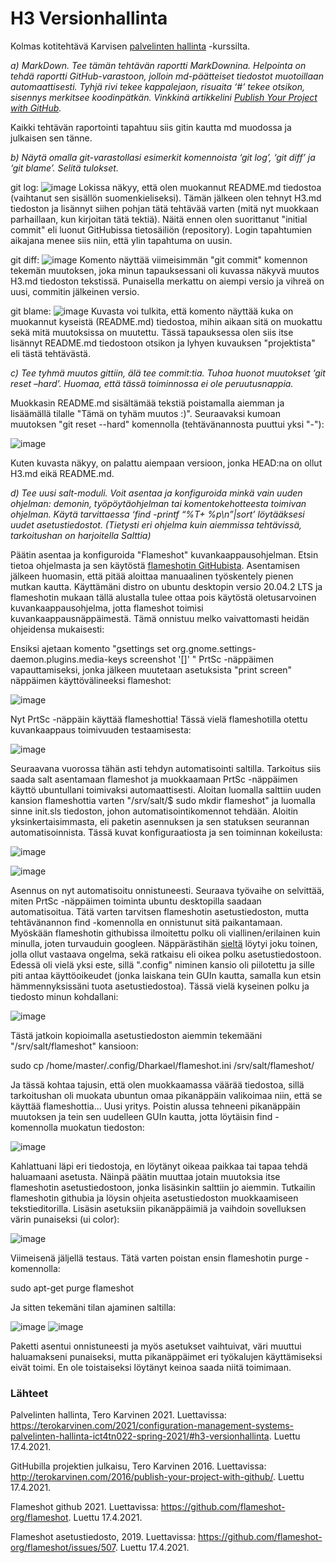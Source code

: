 # H3 Versionhallinta

Kolmas kotitehtävä Karvisen [palvelinten hallinta](https://terokarvinen.com/2021/configuration-management-systems-palvelinten-hallinta-ict4tn022-spring-2021/#h3-versionhallinta) -kurssilta.

*a) MarkDown. Tee tämän tehtävän raportti MarkDownina.
 Helpointa on tehdä raportti GitHub-varastoon, jolloin md-päätteiset tiedostot muotoillaan automaattisesti.
 Tyhjä rivi tekee kappalejaon, risuaita ‘#’ tekee otsikon, sisennys merkitsee koodinpätkän.
 Vinkkinä artikkelini [Publish Your Project with GitHub](http://terokarvinen.com/2016/publish-your-project-with-github/).*

Kaikki tehtävän raportointi tapahtuu siis gitin kautta md muodossa ja julkaisen sen tänne. 

*b) Näytä omalla git-varastollasi esimerkit komennoista ‘git log’, ‘git diff’ ja ‘git blame’. Selitä tulokset.*

git log:
![image](https://user-images.githubusercontent.com/82265726/115110502-6d1c4200-9f84-11eb-810c-7a00b29cb98a.png)
Lokissa näkyy, että olen muokannut README.md tiedostoa (vaihtanut sen sisällön suomenkieliseksi). Tämän jälkeen olen tehnyt H3.md tiedoston ja lisännyt siihen pohjan tätä tehtävää varten (mitä nyt muokkaan parhaillaan, kun kirjoitan tätä tektiä). Näitä ennen olen suorittanut "initial commit" eli luonut GitHubissa tietosäiliön (repository). Login tapahtumien aikajana menee siis niin, että ylin tapahtuma on uusin.

git diff:
![image](https://user-images.githubusercontent.com/82265726/115111364-b373a000-9f88-11eb-97c7-bea487919c13.png)
Komento näyttää viimeisimmän "git commit" komennon tekemän muutoksen, joka minun tapauksessani oli kuvassa näkyvä muutos H3.md tiedoston tekstissä. Punaisella merkattu on aiempi versio ja vihreä on uusi, commitin jälkeinen versio.

git blame:
![image](https://user-images.githubusercontent.com/82265726/115112072-5d086080-9f8c-11eb-9ffd-3e9734c51f9c.png)
Kuvasta voi tulkita, että komento näyttää kuka on muokannut kyseistä (README.md) tiedostoa, mihin aikaan sitä on muokattu sekä mitä muutoksissa on muutettu. Tässä tapauksessa olen siis itse lisännyt README.md tiedostoon otsikon ja lyhyen kuvauksen "projektista" eli tästä tehtävästä.

*c) Tee tyhmä muutos gittiin, älä tee commit:tia. Tuhoa huonot muutokset ‘git reset –hard’. Huomaa, että tässä toiminnossa ei ole peruutusnappia.*

Muokkasin README.md sisältämää tekstiä poistamalla aiemman ja lisäämällä tilalle "Tämä on tyhäm muutos :)". Seuraavaksi kumoan muutoksen "git reset --hard" komennolla (tehtävänannosta puuttui yksi "-"):

![image](https://user-images.githubusercontent.com/82265726/115113076-179a6200-9f91-11eb-8fae-f7f011c63b3c.png)

Kuten kuvasta näkyy, on palattu aiempaan versioon, jonka HEAD:na on ollut H3.md eikä README.md.

*d) Tee uusi salt-moduli. Voit asentaa ja konfiguroida minkä vain uuden ohjelman: demonin, työpöytäohjelman tai komentokehotteesta toimivan ohjelman. Käytä tarvittaessa ‘find -printf “%T+ %p\n”|sort’ löytääksesi uudet asetustiedostot. (Tietysti eri ohjelma kuin aiemmissa tehtävissä, tarkoitushan on harjoitella Salttia)*

Päätin asentaa ja konfiguroida "Flameshot" kuvankaappausohjelman. Etsin tietoa ohjelmasta ja sen käytöstä [flameshotin GitHubista](https://github.com/flameshot-org/flameshot). Asentamisen jälkeen huomasin, että pitää aloittaa manuaalinen työskentely pienen mutkan kautta. Käyttämäni distro on ubuntu desktopin versio 20.04.2 LTS ja flameshotin mukaan tällä alustalla tulee ottaa pois käytöstä oletusarvoinen kuvankaappausohjelma, jotta flameshot toimisi kuvankaappausnäppäimestä. Tämä onnistuu melko vaivattomasti heidän ohjeidensa mukaisesti:

Ensiksi ajetaan komento "gsettings set org.gnome.settings-daemon.plugins.media-keys screenshot '[]'
" PrtSc -näppäimen vapauttamiseksi, jonka jälkeen muutetaan asetuksista "print screen" näppäimen käyttövälineeksi flameshot:

![image](https://user-images.githubusercontent.com/82265726/115118166-aff11080-9faa-11eb-9934-206b703bb17f.png)

Nyt PrtSc -näppäin käyttää flameshottia! Tässä vielä flameshotilla otettu kuvankaappaus toimivuuden testaamisesta:

![image](https://user-images.githubusercontent.com/82265726/115118507-25111580-9fac-11eb-85e2-38c22bc3be8f.png)

Seuraavana vuorossa tähän asti tehdyn automatisointi saltilla. Tarkoitus siis saada salt asentamaan flameshot ja muokkaamaan PrtSc -näppäimen käyttö ubuntullani toimivaksi automaattisesti. Aloitan luomalla salttiin uuden kansion flameshottia varten "/srv/salt/$ sudo mkdir flameshot" ja luomalla sinne init.sls tiedoston, johon automatisointikomennot tehdään. Aloitin yksinkertaisimmasta, eli paketin asennuksen ja sen statuksen seurannan automatisoinnista. Tässä kuvat konfiguraatiosta ja sen toiminnan kokeilusta:

![image](https://user-images.githubusercontent.com/82265726/115120649-40cde900-9fb7-11eb-8024-61109bbc5bc6.png)

![image](https://user-images.githubusercontent.com/82265726/115120716-9609fa80-9fb7-11eb-96c3-cea7724c09da.png)
 
Asennus on nyt automatisoitu onnistuneesti. Seuraava työvaihe on selvittää, miten PrtSc -näppäimen toiminta ubuntu desktopilla saadaan automatisoitua. Tätä varten tarvitsen flameshotin asetustiedoston, mutta tehtävänannon find -komennolla en onnistunut sitä paikantamaan. Myöskään flameshotin githubissa ilmoitettu polku oli viallinen/erilainen kuin minulla, joten turvauduin googleen. Näppärästihän [sieltä](https://github.com/flameshot-org/flameshot/issues/507) löytyi joku toinen, jolla ollut vastaava ongelma, sekä ratkaisu eli oikea polku asetustiedostoon. Edessä oli vielä yksi este, sillä ".config" niminen kansio oli piilotettu ja sille piti antaa käyttöoikeudet (jonka laiskana tein GUIn kautta, samalla kun etsin hämmennyksissäni tuota asetustiedostoa). Tässä vielä kyseinen polku ja tiedosto minun kohdallani: 

![image](https://user-images.githubusercontent.com/82265726/115122580-47615e00-9fc1-11eb-9fc0-67b58702ddcd.png)

Tästä jatkoin kopioimalla asetustiedoston aiemmin tekemääni "/srv/salt/flameshot" kansioon:

 sudo cp /home/master/.config/Dharkael/flameshot.ini /srv/salt/flameshot/
 
Ja tässä kohtaa tajusin, että olen muokkaamassa väärää tiedostoa, sillä tarkoitushan oli muokata ubuntun omaa pikanäppäin valikoimaa niin, että se käyttää flameshottia... Uusi yritys. Poistin alussa tehneeni pikanäppäin muutoksen ja tein sen uudelleen GUIn kautta, jotta löytäisin find -komennolla muokatun tiedoston: 

![image](https://user-images.githubusercontent.com/82265726/115123151-74fbd680-9fc4-11eb-8d7d-eab7ec05e103.png)

Kahlattuani läpi eri tiedostoja, en löytänyt oikeaa paikkaa tai tapaa tehdä haluamaani asetusta. Näinpä päätin muuttaa jotain muutoksia itse flameshotin asetustiedostoon, jonka lisäsinkin salttiin jo aiemmin. Tutkailin flameshotin githubia ja löysin ohjeita asetustiedoston muokkaamiseen tekstieditorilla. Lisäsin asetuksiin pikanäppäimiä ja vaihdoin sovelluksen värin punaiseksi (ui color):

![image](https://user-images.githubusercontent.com/82265726/115125922-222a1b00-9fd4-11eb-851d-5f8526025e9b.png)

Viimeisenä jäljellä testaus. Tätä varten poistan ensin flameshotin purge -komennolla:

 sudo apt-get purge flameshot
 
Ja sitten tekemäni tilan ajaminen saltilla:

![image](https://user-images.githubusercontent.com/82265726/115126164-cbbddc00-9fd5-11eb-8354-66b74b909c50.png)
![image](https://user-images.githubusercontent.com/82265726/115126189-f27c1280-9fd5-11eb-93a9-833c66cca7d7.png)

Paketti asentui onnistuneesti ja myös asetukset vaihtuivat, väri muuttui haluamakseni punaiseksi, mutta pikanäppäimet eri työkalujen käyttämiseksi eivät toimi. En ole toistaiseksi löytänyt keinoa saada niitä toimimaan.

### Lähteet

Palvelinten hallinta, Tero Karvinen 2021. Luettavissa: https://terokarvinen.com/2021/configuration-management-systems-palvelinten-hallinta-ict4tn022-spring-2021/#h3-versionhallinta. Luettu 17.4.2021.

GitHubilla projektien julkaisu, Tero Karvinen 2016. Luettavissa: http://terokarvinen.com/2016/publish-your-project-with-github/. Luettu 17.4.2021.

Flameshot github 2021. Luettavissa: https://github.com/flameshot-org/flameshot. Luettu 17.4.2021.

Flameshot asetustiedosto, 2019. Luettavissa: https://github.com/flameshot-org/flameshot/issues/507. Luettu 17.4.2021.












